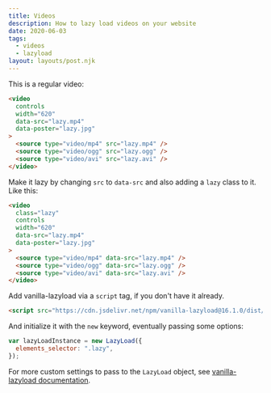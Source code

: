 ```yaml
---
title: Videos
description: How to lazy load videos on your website
date: 2020-06-03
tags:
  - videos
  - lazyload
layout: layouts/post.njk
---
```


This is a regular video:

```html
<video
  controls
  width="620"
  data-src="lazy.mp4"
  data-poster="lazy.jpg"
>
  <source type="video/mp4" src="lazy.mp4" />
  <source type="video/ogg" src="lazy.ogg" />
  <source type="video/avi" src="lazy.avi" />
</video>
```

Make it lazy by changing `src` to `data-src` and also adding a `lazy` class to it. Like this:

```html
<video
  class="lazy"
  controls
  width="620"
  data-src="lazy.mp4"
  data-poster="lazy.jpg"
>
  <source type="video/mp4" data-src="lazy.mp4" />
  <source type="video/ogg" data-src="lazy.ogg" />
  <source type="video/avi" data-src="lazy.avi" />
</video>
```

Add vanilla-lazyload via a `script` tag, if you don't have it already.

```html
<script src="https://cdn.jsdelivr.net/npm/vanilla-lazyload@16.1.0/dist/lazyload.min.js"></script>
```

And initialize it with the `new` keyword, eventually passing some options:

```js
var lazyLoadInstance = new LazyLoad({
  elements_selector: ".lazy",
});
```

For more custom settings to pass to the `LazyLoad` object, see [vanilla-lazyload documentation](https://github.com/verlok/vanilla-lazyload).
